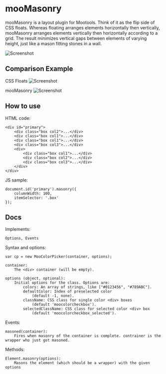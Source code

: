 mooMasonry
===========

mooMasonry is a layout plugin for Mootools. Think of it as the flip side of CSS floats. Whereas floating arranges elements horizontally then vertically, mooMasonry arranges elements vertically then horizontally according to a grid. The result minimizes vertical gaps between elements of varying height, just like a mason fitting stones in a wall.

![Screenshot](http://github.com/orefalo/mooMasonry/raw/master/Logo.png)

Comparison Example
------------------

CSS Floats
![Screenshot](http://github.com/orefalo/mooMasonry/raw/master/screen1.png)

mooMasonry
![Screenshot](http://github.com/orefalo/mooMasonry/raw/master/screen2.png)

How to use
----------

HTML code:

	<div id="primary">
    	<div class="box col2">...</div>
    	<div class="box col1">...</div>
    	<div class="box col1">...</div>
    	<div class="box col3">...</div>
    	<div>
        	<div class="box col1">...</div>
        	<div class="box col2">...</div>
        	<div class="box col3">...</div>
    	</div>
	</div>

JS sample:

	document.id('primary').masonry({
	    columnWidth: 100, 
	    itemSelector: '.box' 
	});


Docs
----------

Implements:

	Options, Events

Syntax and options:

	var cp = new MooColorPicker(container, options);
	
	container: 
		The <div> container (will be empty).
	
	options (object, optional): 
		Initial options for the class. Options are:
			colors: An array of strings, like ["#0123456", "#789ABC"].
			defaultColor: Index of preselected color 
				(default -1, none).
			className: CSS class for single color <div> boxes 
				(default 'moocolorcheckbox').
			selectedClassName: CSS class for selected color <div> box 
				(default 'moocolorcheckbox_selected').

Events:

	masoned(container): 
		Fires when masonry of the container is complete. contrainer is the wrapper who just got masoned.

Methods:

	Element.masonry(options): 
		Masons the element (which should be a wrapper) with the given options
